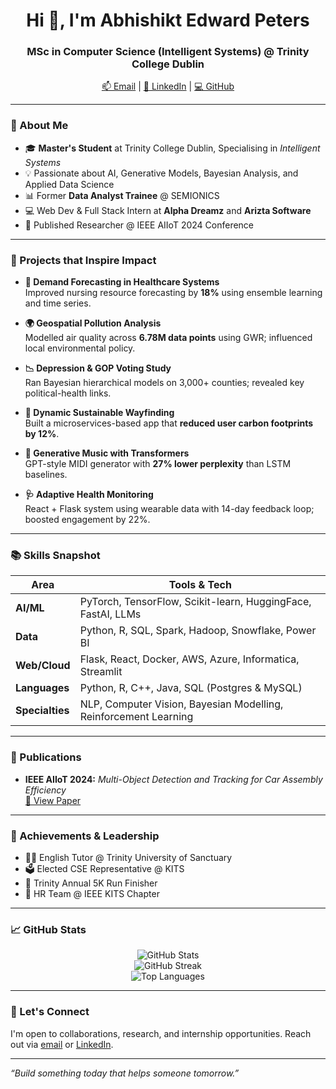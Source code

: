 <h1 align="center">Hi 👋, I'm Abhishikt Edward Peters</h1>
<h3 align="center">MSc in Computer Science (Intelligent Systems) @ Trinity College Dublin</h3>

<p align="center">
  <a href="mailto:abhishiktedward@gmail.com">📫 Email</a> |
  <a href="https://www.linkedin.com/in/abhishiktedward/">🔗 LinkedIn</a> |
  <a href="https://github.com/abhishiktedward">💻 GitHub</a>
</p>

---

### 🧠 About Me

- 🎓 **Master's Student** at Trinity College Dublin, Specialising in *Intelligent Systems*
- 💡 Passionate about AI, Generative Models, Bayesian Analysis, and Applied Data Science
- 📊 Former **Data Analyst Trainee** @ SEMIONICS
- 💻 Web Dev & Full Stack Intern at **Alpha Dreamz** and **Arizta Software**
- 🧪 Published Researcher @ IEEE AIIoT 2024 Conference

---

### 🚀 Projects that Inspire Impact

- **🏥 Demand Forecasting in Healthcare Systems**  
  Improved nursing resource forecasting by **18%** using ensemble learning and time series.

- **🌍 Geospatial Pollution Analysis**  
  Modelled air quality across **6.78M data points** using GWR; influenced local environmental policy.

- **📉 Depression & GOP Voting Study**  
  Ran Bayesian hierarchical models on 3,000+ counties; revealed key political-health links.

- **🧭 Dynamic Sustainable Wayfinding**  
  Built a microservices-based app that **reduced user carbon footprints by 12%**.

- **🎵 Generative Music with Transformers**  
  GPT-style MIDI generator with **27% lower perplexity** than LSTM baselines.

- **🩺 Adaptive Health Monitoring**  
  React + Flask system using wearable data with 14-day feedback loop; boosted engagement by 22%.

---

### 📚 Skills Snapshot

| Area | Tools & Tech |
|------|--------------|
| **AI/ML** | PyTorch, TensorFlow, Scikit-learn, HuggingFace, FastAI, LLMs |
| **Data** | Python, R, SQL, Spark, Hadoop, Snowflake, Power BI |
| **Web/Cloud** | Flask, React, Docker, AWS, Azure, Informatica, Streamlit |
| **Languages** | Python, R, C++, Java, SQL (Postgres & MySQL) |
| **Specialties** | NLP, Computer Vision, Bayesian Modelling, Reinforcement Learning |

---

### 📜 Publications

- **IEEE AIIoT 2024:** _Multi-Object Detection and Tracking for Car Assembly Efficiency_  
  [🔗 View Paper](https://ieeexplore.ieee.org/document/10574552)

---

### 🏅 Achievements & Leadership

- 🧑‍🏫 English Tutor @ Trinity University of Sanctuary
- 🗳️ Elected CSE Representative @ KITS
- 👟 Trinity Annual 5K Run Finisher
- 🤝 HR Team @ IEEE KITS Chapter

---

### 📈 GitHub Stats

<p align="center">
  <img src="https://github-readme-stats.vercel.app/api?username=abhishiktedward&show_icons=true&theme=radical" alt="GitHub Stats"/>
  <br/>
  <img src="https://github-readme-streak-stats.herokuapp.com/?user=abhishiktedward&theme=radical" alt="GitHub Streak"/>
  <br/>
  <img src="https://github-readme-stats.vercel.app/api/top-langs/?username=abhishiktedward&layout=compact&theme=radical" alt="Top Languages"/>
</p>

---

### 🔗 Let's Connect

I'm open to collaborations, research, and internship opportunities. Reach out via [email](mailto:abhishiktedward@gmail.com) or [LinkedIn](https://www.linkedin.com/in/abhishiktedward/).

---

_“Build something today that helps someone tomorrow.”_

